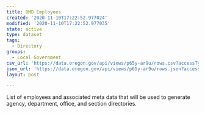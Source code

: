 ```yaml
---
title: OMD Employees
created: '2020-11-10T17:22:52.977024'
modified: '2020-11-10T17:22:52.977035'
state: active
type: dataset
tags:
  - Directory
groups:
  - Local Government
csv_url: 'https://data.oregon.gov/api/views/p65y-ar9u/rows.csv?accessType=DOWNLOAD'
json_url: 'https://data.oregon.gov/api/views/p65y-ar9u/rows.json?accessType=DOWNLOAD'
layout: post

---
```

List of employees and associated meta data that will be used to generate agency, department, office, and section directories.
